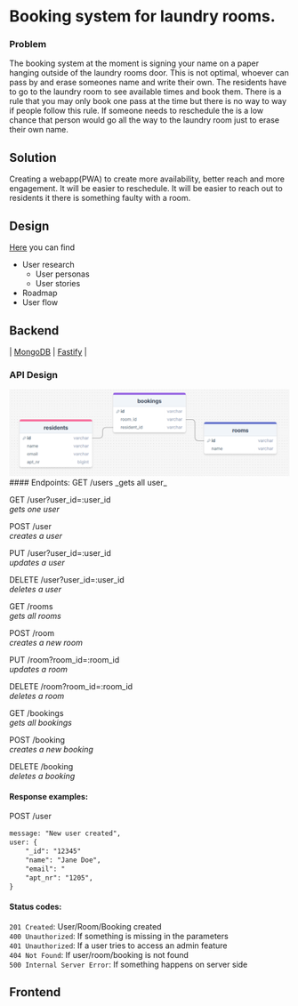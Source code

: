 # Booking system for laundry rooms.

### Problem
The booking system at the moment is signing your name on a paper hanging outside of the laundry rooms door. This is not optimal, whoever can pass by and erase someones name and write their own. The residents have to go to the laundry room to see available times and book them. There is a rule that you may only book one pass at the time but there is no way to way if people follow this rule. If someone needs to reschedule the is a low chance that person would go all the way to the laundry room just to erase their own name.

## Solution
Creating a webapp(PWA) to create more availability, better reach and more engagement. It will be easier to reschedule. It will be easier to reach out to residents it there is something faulty with a room.

## Design
[Here](https://www.figma.com/board/IKHKqr4RaCf8KjO0XaHlmD/Booking-system?node-id=0-1&t=4wGbw7552KR8bFFD-1) you can find  
+ User research
    - User personas
    - User stories
+ Roadmap
+ User flow

## Backend
| [MongoDB](https://www.mongodb.com/docs/) | [Fastify](https://fastify.dev/docs/latest/) |

### API Design
<img src="./assets/ER.png">
#### Endpoints:  
GET /users  
_gets all user_  
  
GET /user?user_id=:user_id  
_gets one user_ 
  
POST /user  
_creates a user_  
  
PUT /user?user_id=:user_id  
_updates a user_  
  
DELETE /user?user_id=:user_id  
_deletes a user_  

GET /rooms  
_gets all rooms_ 
  
POST /room  
_creates a new room_  
  
PUT /room?room_id=:room_id  
_updates a room_  
  
DELETE /room?room_id=:room_id  
_deletes a room_ 

GET /bookings  
_gets all bookings_  
  
POST /booking  
_creates a new booking_
  
DELETE /booking  
_deletes a booking_  

#### Response examples:

POST /user
```
message: "New user created",
user: {
    "_id": "12345"
    "name": "Jane Doe",
    "email": "
    "apt_nr": "1205",
}
```

#### Status codes:
```201 Created```: User/Room/Booking created   
```400 Unauthorized```: If something is missing in the parameters  
```401 Unauthorized```: If a user tries to access an admin feature  
```404 Not Found```: If user/room/booking is not found  
```500 Internal Server Error```: If something happens on server side  



## Frontend
